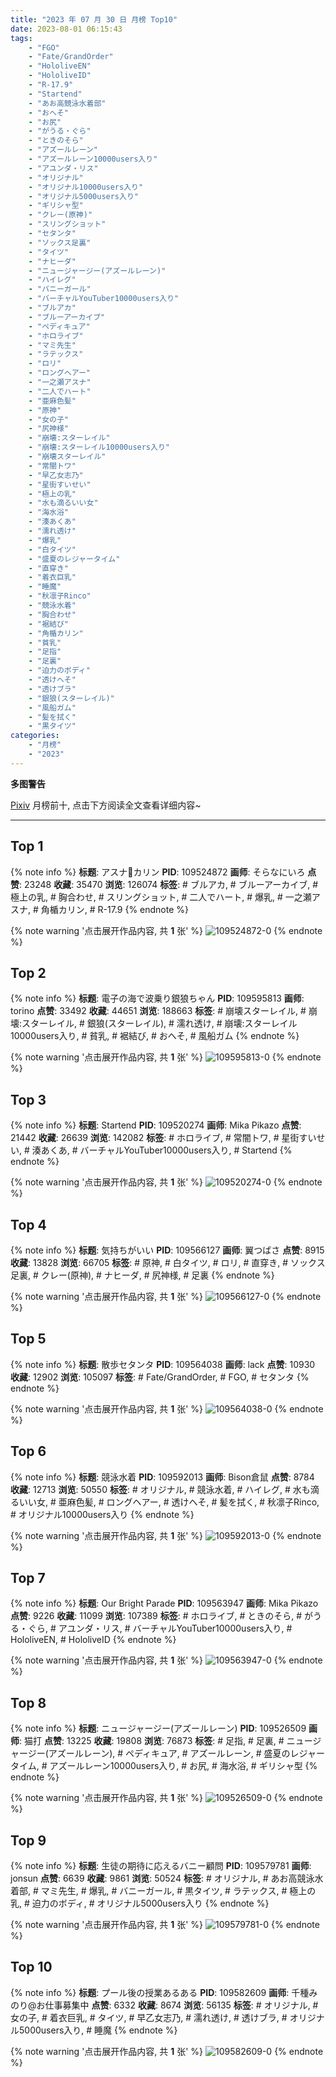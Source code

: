 ```yaml
---
title: "2023 年 07 月 30 日 月榜 Top10"
date: 2023-08-01 06:15:43
tags:
    - "FGO"
    - "Fate/GrandOrder"
    - "HololiveEN"
    - "HololiveID"
    - "R-17.9"
    - "Startend"
    - "あお高競泳水着部"
    - "おへそ"
    - "お尻"
    - "がうる・ぐら"
    - "ときのそら"
    - "アズールレーン"
    - "アズールレーン10000users入り"
    - "アユンダ・リス"
    - "オリジナル"
    - "オリジナル10000users入り"
    - "オリジナル5000users入り"
    - "ギリシャ型"
    - "クレー(原神)"
    - "スリングショット"
    - "セタンタ"
    - "ソックス足裏"
    - "タイツ"
    - "ナヒーダ"
    - "ニュージャージー(アズールレーン)"
    - "ハイレグ"
    - "バニーガール"
    - "バーチャルYouTuber10000users入り"
    - "ブルアカ"
    - "ブルーアーカイブ"
    - "ペディキュア"
    - "ホロライブ"
    - "マミ先生"
    - "ラテックス"
    - "ロリ"
    - "ロングヘアー"
    - "一之瀬アスナ"
    - "二人でハート"
    - "亜麻色髪"
    - "原神"
    - "女の子"
    - "尻神様"
    - "崩壊:スターレイル"
    - "崩壊:スターレイル10000users入り"
    - "崩壊スターレイル"
    - "常闇トワ"
    - "早乙女志乃"
    - "星街すいせい"
    - "極上の乳"
    - "水も滴るいい女"
    - "海水浴"
    - "湊あくあ"
    - "濡れ透け"
    - "爆乳"
    - "白タイツ"
    - "盛夏のレジャータイム"
    - "直穿き"
    - "着衣巨乳"
    - "睡魔"
    - "秋凛子Rinco"
    - "競泳水着"
    - "胸合わせ"
    - "裾結び"
    - "角楯カリン"
    - "貧乳"
    - "足指"
    - "足裏"
    - "迫力のボディ"
    - "透けへそ"
    - "透けブラ"
    - "銀狼(スターレイル)"
    - "風船ガム"
    - "髪を拭く"
    - "黒タイツ"
categories:
    - "月榜"
    - "2023"
---
```


<i class="fa fa-triangle-exclamation"></i>**多图警告**<i class="fa fa-triangle-exclamation"></i>

[Pixiv](https://www.pixiv.net/) 月榜前十, 点击下方阅读全文查看详细内容~

<!-- more -->

---

## Top 1

{% note info %}
**标题**: アスナ💖カリン
**PID**: 109524872 **画师**: そらなにいろ
**点赞**: 23248 **收藏**: 35470 **浏览**: 126074
**标签**: # ブルアカ, # ブルーアーカイブ, # 極上の乳, # 胸合わせ, # スリングショット, # 二人でハート, # 爆乳, # 一之瀬アスナ, # 角楯カリン, # R-17.9
{% endnote %}

{% note warning '点击展开作品内容, 共 **1** 张' %}
![109524872-0](https://i.pixiv.re/img-original/img/2023/07/02/02/26/46/109524872_p0.png)
{% endnote %}

## Top 2

{% note info %}
**标题**: 電子の海で波乗り銀狼ちゃん
**PID**: 109595813 **画师**: torino
**点赞**: 33492 **收藏**: 44651 **浏览**: 188663
**标签**: # 崩壊スターレイル, # 崩壊:スターレイル, # 銀狼(スターレイル), # 濡れ透け, # 崩壊:スターレイル10000users入り, # 貧乳, # 裾結び, # おへそ, # 風船ガム
{% endnote %}

{% note warning '点击展开作品内容, 共 **1** 张' %}
![109595813-0](https://i.pixiv.re/img-original/img/2023/07/04/00/00/31/109595813_p0.jpg)
{% endnote %}

## Top 3

{% note info %}
**标题**: Startend
**PID**: 109520274 **画师**: Mika Pikazo
**点赞**: 21442 **收藏**: 26639 **浏览**: 142082
**标签**: # ホロライブ, # 常闇トワ, # 星街すいせい, # 湊あくあ, # バーチャルYouTuber10000users入り, # Startend
{% endnote %}

{% note warning '点击展开作品内容, 共 **1** 张' %}
![109520274-0](https://i.pixiv.re/img-original/img/2023/07/02/00/00/01/109520274_p0.png)
{% endnote %}

## Top 4

{% note info %}
**标题**: 気持ちがいい
**PID**: 109566127 **画师**: 翼つばさ
**点赞**: 8915 **收藏**: 13828 **浏览**: 66705
**标签**: # 原神, # 白タイツ, # ロリ, # 直穿き, # ソックス足裏, # クレー(原神), # ナヒーダ, # 尻神様, # 足裏
{% endnote %}

{% note warning '点击展开作品内容, 共 **1** 张' %}
![109566127-0](https://i.pixiv.re/img-original/img/2023/07/03/00/46/54/109566127_p0.jpg)
{% endnote %}

## Top 5

{% note info %}
**标题**: 散歩セタンタ
**PID**: 109564038 **画师**: lack
**点赞**: 10930 **收藏**: 12902 **浏览**: 105097
**标签**: # Fate/GrandOrder, # FGO, # セタンタ
{% endnote %}

{% note warning '点击展开作品内容, 共 **1** 张' %}
![109564038-0](https://i.pixiv.re/img-original/img/2023/07/03/00/00/27/109564038_p0.jpg)
{% endnote %}

## Top 6

{% note info %}
**标题**: 競泳水着
**PID**: 109592013 **画师**: Bison倉鼠
**点赞**: 8784 **收藏**: 12713 **浏览**: 50550
**标签**: # オリジナル, # 競泳水着, # ハイレグ, # 水も滴るいい女, # 亜麻色髪, # ロングヘアー, # 透けへそ, # 髪を拭く, # 秋凛子Rinco, # オリジナル10000users入り
{% endnote %}

{% note warning '点击展开作品内容, 共 **1** 张' %}
![109592013-0](https://i.pixiv.re/img-original/img/2023/07/03/22/20/32/109592013_p0.jpg)
{% endnote %}

## Top 7

{% note info %}
**标题**: Our Bright Parade
**PID**: 109563947 **画师**: Mika Pikazo
**点赞**: 9226 **收藏**: 11099 **浏览**: 107389
**标签**: # ホロライブ, # ときのそら, # がうる・ぐら, # アユンダ・リス, # バーチャルYouTuber10000users入り, # HololiveEN, # HololiveID
{% endnote %}

{% note warning '点击展开作品内容, 共 **1** 张' %}
![109563947-0](https://i.pixiv.re/img-original/img/2023/07/03/00/00/03/109563947_p0.png)
{% endnote %}

## Top 8

{% note info %}
**标题**: ニュージャージー(アズールレーン)
**PID**: 109526509 **画师**: 猫打
**点赞**: 13225 **收藏**: 19808 **浏览**: 76873
**标签**: # 足指, # 足裏, # ニュージャージー(アズールレーン), # ペディキュア, # アズールレーン, # 盛夏のレジャータイム, # アズールレーン10000users入り, # お尻, # 海水浴, # ギリシャ型
{% endnote %}

{% note warning '点击展开作品内容, 共 **1** 张' %}
![109526509-0](https://i.pixiv.re/img-original/img/2023/07/02/04/05/50/109526509_p0.jpg)
{% endnote %}

## Top 9

{% note info %}
**标题**: 生徒の期待に応えるバニー顧問
**PID**: 109579781 **画师**: jonsun
**点赞**: 6639 **收藏**: 9861 **浏览**: 50524
**标签**: # オリジナル, # あお高競泳水着部, # マミ先生, # 爆乳, # バニーガール, # 黒タイツ, # ラテックス, # 極上の乳, # 迫力のボディ, # オリジナル5000users入り
{% endnote %}

{% note warning '点击展开作品内容, 共 **1** 张' %}
![109579781-0](https://i.pixiv.re/img-original/img/2023/07/03/15/01/24/109579781_p0.jpg)
{% endnote %}

## Top 10

{% note info %}
**标题**: プール後の授業あるある
**PID**: 109582609 **画师**: 千種みのり@お仕事募集中
**点赞**: 6332 **收藏**: 8674 **浏览**: 56135
**标签**: # オリジナル, # 女の子, # 着衣巨乳, # タイツ, # 早乙女志乃, # 濡れ透け, # 透けブラ, # オリジナル5000users入り, # 睡魔
{% endnote %}

{% note warning '点击展开作品内容, 共 **1** 张' %}
![109582609-0](https://i.pixiv.re/img-original/img/2023/07/03/17/22/36/109582609_p0.jpg)
{% endnote %}
